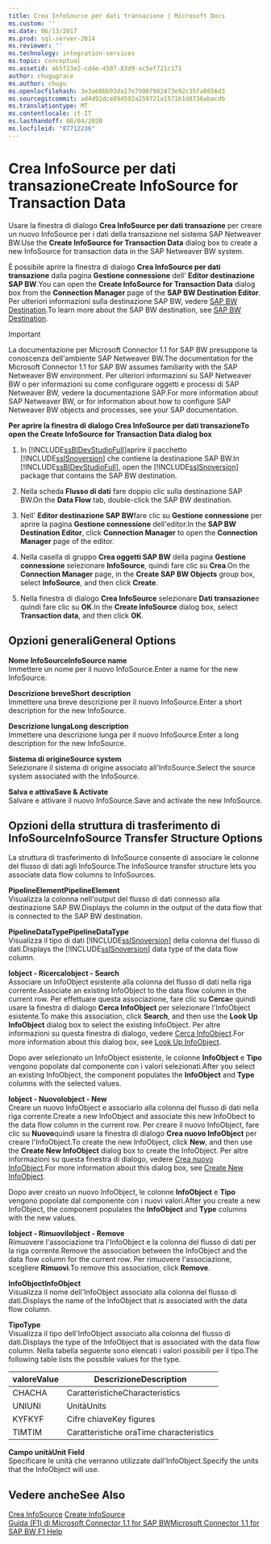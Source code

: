 ```yaml
---
title: Crea InfoSource per dati transazione | Microsoft Docs
ms.custom: ''
ms.date: 06/13/2017
ms.prod: sql-server-2014
ms.reviewer: ''
ms.technology: integration-services
ms.topic: conceptual
ms.assetid: ab5f23e2-cd4e-4507-83d9-ac5ef721c171
author: chugugrace
ms.author: chugu
ms.openlocfilehash: 3e3a60bb93da17e79087982473e92c35fa0856d3
ms.sourcegitcommit: ad4d92dce894592a259721a1571b1d8736abacdb
ms.translationtype: MT
ms.contentlocale: it-IT
ms.lasthandoff: 08/04/2020
ms.locfileid: "87712236"
---
```

# <a name="create-infosource-for-transaction-data"></a><span data-ttu-id="84bb9-102">Crea InfoSource per dati transazione</span><span class="sxs-lookup"><span data-stu-id="84bb9-102">Create InfoSource for Transaction Data</span></span>
  <span data-ttu-id="84bb9-103">Usare la finestra di dialogo **Crea InfoSource per dati transazione** per creare un nuovo InfoSource per i dati della transazione nel sistema SAP Netweaver BW.</span><span class="sxs-lookup"><span data-stu-id="84bb9-103">Use the **Create InfoSource for Transaction Data** dialog box to create a new InfoSource for transaction data in the SAP Netweaver BW system.</span></span>  
  
 <span data-ttu-id="84bb9-104">È possibile aprire la finestra di dialogo **Crea InfoSource per dati transazione** dalla pagina **Gestione connessione** dell' **Editor destinazione SAP BW**.</span><span class="sxs-lookup"><span data-stu-id="84bb9-104">You can open the **Create InfoSource for Transaction Data** dialog box from the **Connection Manager** page of the **SAP BW Destination Editor**.</span></span> <span data-ttu-id="84bb9-105">Per ulteriori informazioni sulla destinazione SAP BW, vedere [SAP BW Destination](sap-bw-destination.md).</span><span class="sxs-lookup"><span data-stu-id="84bb9-105">To learn more about the SAP BW destination, see [SAP BW Destination](sap-bw-destination.md).</span></span>  
  
> [!IMPORTANT]  
>  <span data-ttu-id="84bb9-106">La documentazione per Microsoft Connector 1.1 for SAP BW presuppone la conoscenza dell'ambiente SAP Netweaver BW.</span><span class="sxs-lookup"><span data-stu-id="84bb9-106">The documentation for the Microsoft Connector 1.1 for SAP BW assumes familiarity with the SAP Netweaver BW environment.</span></span> <span data-ttu-id="84bb9-107">Per ulteriori informazioni su SAP Netweaver BW o per informazioni su come configurare oggetti e processi di SAP Netweaver BW, vedere la documentazione SAP.</span><span class="sxs-lookup"><span data-stu-id="84bb9-107">For more information about SAP Netweaver BW, or for information about how to configure SAP Netweaver BW objects and processes, see your SAP documentation.</span></span>  
  
 <span data-ttu-id="84bb9-108">**Per aprire la finestra di dialogo Crea InfoSource per dati transazione**</span><span class="sxs-lookup"><span data-stu-id="84bb9-108">**To open the Create InfoSource for Transaction Data dialog box**</span></span>  
  
1.  <span data-ttu-id="84bb9-109">In [!INCLUDE[ssBIDevStudioFull](../../includes/ssbidevstudiofull-md.md)]aprire il pacchetto [!INCLUDE[ssISnoversion](../../includes/ssisnoversion-md.md)] che contiene la destinazione SAP BW.</span><span class="sxs-lookup"><span data-stu-id="84bb9-109">In [!INCLUDE[ssBIDevStudioFull](../../includes/ssbidevstudiofull-md.md)], open the [!INCLUDE[ssISnoversion](../../includes/ssisnoversion-md.md)] package that contains the SAP BW destination.</span></span>  
  
2.  <span data-ttu-id="84bb9-110">Nella scheda **Flusso di dati** fare doppio clic sulla destinazione SAP BW.</span><span class="sxs-lookup"><span data-stu-id="84bb9-110">On the **Data Flow** tab, double-click the SAP BW destination.</span></span>  
  
3.  <span data-ttu-id="84bb9-111">Nell' **Editor destinazione SAP BW**fare clic su **Gestione connessione** per aprire la pagina **Gestione connessione** dell'editor.</span><span class="sxs-lookup"><span data-stu-id="84bb9-111">In the **SAP BW Destination Editor**, click **Connection Manager** to open the **Connection Manager** page of the editor.</span></span>  
  
4.  <span data-ttu-id="84bb9-112">Nella casella di gruppo **Crea oggetti SAP BW** della pagina **Gestione connessione** selezionare **InfoSource**, quindi fare clic su **Crea**.</span><span class="sxs-lookup"><span data-stu-id="84bb9-112">On the **Connection Manager** page, in the **Create SAP BW Objects** group box, select **InfoSource**, and then click **Create**.</span></span>  
  
5.  <span data-ttu-id="84bb9-113">Nella finestra di dialogo **Crea InfoSource** selezionare **Dati transazione**e quindi fare clic su **OK**.</span><span class="sxs-lookup"><span data-stu-id="84bb9-113">In the **Create InfoSource** dialog box, select **Transaction data**, and then click **OK**.</span></span>  
  
## <a name="general-options"></a><span data-ttu-id="84bb9-114">Opzioni generali</span><span class="sxs-lookup"><span data-stu-id="84bb9-114">General Options</span></span>  
 <span data-ttu-id="84bb9-115">**Nome InfoSource**</span><span class="sxs-lookup"><span data-stu-id="84bb9-115">**InfoSource name**</span></span>  
 <span data-ttu-id="84bb9-116">Immettere un nome per il nuovo InfoSource.</span><span class="sxs-lookup"><span data-stu-id="84bb9-116">Enter a name for the new InfoSource.</span></span>  
  
 <span data-ttu-id="84bb9-117">**Descrizione breve**</span><span class="sxs-lookup"><span data-stu-id="84bb9-117">**Short description**</span></span>  
 <span data-ttu-id="84bb9-118">Immettere una breve descrizione per il nuovo InfoSource.</span><span class="sxs-lookup"><span data-stu-id="84bb9-118">Enter a short description for the new InfoSource.</span></span>  
  
 <span data-ttu-id="84bb9-119">**Descrizione lunga**</span><span class="sxs-lookup"><span data-stu-id="84bb9-119">**Long description**</span></span>  
 <span data-ttu-id="84bb9-120">Immettere una descrizione lunga per il nuovo InfoSource.</span><span class="sxs-lookup"><span data-stu-id="84bb9-120">Enter a long description for the new InfoSource.</span></span>  
  
 <span data-ttu-id="84bb9-121">**Sistema di origine**</span><span class="sxs-lookup"><span data-stu-id="84bb9-121">**Source system**</span></span>  
 <span data-ttu-id="84bb9-122">Selezionare il sistema di origine associato all'InfoSource.</span><span class="sxs-lookup"><span data-stu-id="84bb9-122">Select the source system associated with the InfoSource.</span></span>  
  
 <span data-ttu-id="84bb9-123">**Salva e attiva**</span><span class="sxs-lookup"><span data-stu-id="84bb9-123">**Save & Activate**</span></span>  
 <span data-ttu-id="84bb9-124">Salvare e attivare il nuovo InfoSource.</span><span class="sxs-lookup"><span data-stu-id="84bb9-124">Save and activate the new InfoSource.</span></span>  
  
## <a name="infosource-transfer-structure-options"></a><span data-ttu-id="84bb9-125">Opzioni della struttura di trasferimento di InfoSource</span><span class="sxs-lookup"><span data-stu-id="84bb9-125">InfoSource Transfer Structure Options</span></span>  
 <span data-ttu-id="84bb9-126">La struttura di trasferimento di InfoSource consente di associare le colonne del flusso di dati agli InfoSource.</span><span class="sxs-lookup"><span data-stu-id="84bb9-126">The InfoSource transfer structure lets you associate data flow columns to InfoSources.</span></span>  
  
 <span data-ttu-id="84bb9-127">**PipelineElement**</span><span class="sxs-lookup"><span data-stu-id="84bb9-127">**PipelineElement**</span></span>  
 <span data-ttu-id="84bb9-128">Visualizza la colonna nell'output del flusso di dati connesso alla destinazione SAP BW.</span><span class="sxs-lookup"><span data-stu-id="84bb9-128">Displays the column in the output of the data flow that is connected to the SAP BW destination.</span></span>  
  
 <span data-ttu-id="84bb9-129">**PipelineDataType**</span><span class="sxs-lookup"><span data-stu-id="84bb9-129">**PipelineDataType**</span></span>  
 <span data-ttu-id="84bb9-130">Visualizza il tipo di dati [!INCLUDE[ssISnoversion](../../includes/ssisnoversion-md.md)] della colonna del flusso di dati.</span><span class="sxs-lookup"><span data-stu-id="84bb9-130">Displays the [!INCLUDE[ssISnoversion](../../includes/ssisnoversion-md.md)] data type of the data flow column.</span></span>  
  
 <span data-ttu-id="84bb9-131">**Iobject - Ricerca**</span><span class="sxs-lookup"><span data-stu-id="84bb9-131">**Iobject - Search**</span></span>  
 <span data-ttu-id="84bb9-132">Associare un InfoObject esistente alla colonna del flusso di dati nella riga corrente.</span><span class="sxs-lookup"><span data-stu-id="84bb9-132">Associate an existing InfoObject to the data flow column in the current row.</span></span> <span data-ttu-id="84bb9-133">Per effettuare questa associazione, fare clic su **Cerca**e quindi usare la finestra di dialogo **Cerca InfoObject** per selezionare l'InfoObject esistente.</span><span class="sxs-lookup"><span data-stu-id="84bb9-133">To make this association, click **Search**, and then use the **Look Up InfoObject** dialog box to select the existing InfoObject.</span></span> <span data-ttu-id="84bb9-134">Per altre informazioni su questa finestra di dialogo, vedere [Cerca InfoObject](look-up-infoobject.md).</span><span class="sxs-lookup"><span data-stu-id="84bb9-134">For more information about this dialog box, see [Look Up InfoObject](look-up-infoobject.md).</span></span>  
  
 <span data-ttu-id="84bb9-135">Dopo aver selezionato un InfoObject esistente, le colonne **InfoObject** e **Tipo** vengono popolate dal componente con i valori selezionati.</span><span class="sxs-lookup"><span data-stu-id="84bb9-135">After you select an existing InfoObject, the component populates the **InfoObject** and **Type** columns with the selected values.</span></span>  
  
 <span data-ttu-id="84bb9-136">**Iobject - Nuovo**</span><span class="sxs-lookup"><span data-stu-id="84bb9-136">**Iobject - New**</span></span>  
 <span data-ttu-id="84bb9-137">Creare un nuovo InfoObject e associarlo alla colonna del flusso di dati nella riga corrente.</span><span class="sxs-lookup"><span data-stu-id="84bb9-137">Create a new InfoObject and associate this new InfoObect to the data flow column in the current row.</span></span> <span data-ttu-id="84bb9-138">Per creare il nuovo InfoObject, fare clic su **Nuovo**quindi usare la finestra di dialogo **Crea nuovo InfoObject** per creare l'InfoObject.</span><span class="sxs-lookup"><span data-stu-id="84bb9-138">To create the new InfoObject, click **New**, and then use the **Create New InfoObject** dialog box to create the InfoObject.</span></span> <span data-ttu-id="84bb9-139">Per altre informazioni su questa finestra di dialogo, vedere [Crea nuovo InfoObject](create-new-infoobject.md).</span><span class="sxs-lookup"><span data-stu-id="84bb9-139">For more information about this dialog box, see [Create New InfoObject](create-new-infoobject.md).</span></span>  
  
 <span data-ttu-id="84bb9-140">Dopo aver creato un nuovo InfoObject, le colonne **InfoObject** e **Tipo** vengono popolate dal componente con i nuovi valori.</span><span class="sxs-lookup"><span data-stu-id="84bb9-140">After you create a new InfoObject, the component populates the **InfoObject** and **Type** columns with the new values.</span></span>  
  
 <span data-ttu-id="84bb9-141">**Iobject - Rimuovi**</span><span class="sxs-lookup"><span data-stu-id="84bb9-141">**Iobject - Remove**</span></span>  
 <span data-ttu-id="84bb9-142">Rimuovere l'associazione tra l'InfoObject e la colonna del flusso di dati per la riga corrente.</span><span class="sxs-lookup"><span data-stu-id="84bb9-142">Remove the association between the InfoObject and the data flow column for the current row.</span></span> <span data-ttu-id="84bb9-143">Per rimuovere l'associazione, scegliere **Rimuovi**.</span><span class="sxs-lookup"><span data-stu-id="84bb9-143">To remove this association, click **Remove**.</span></span>  
  
 <span data-ttu-id="84bb9-144">**InfoObject**</span><span class="sxs-lookup"><span data-stu-id="84bb9-144">**InfoObject**</span></span>  
 <span data-ttu-id="84bb9-145">Visualizza il nome dell'InfoObject associato alla colonna del flusso di dati.</span><span class="sxs-lookup"><span data-stu-id="84bb9-145">Displays the name of the InfoObject that is associated with the data flow column.</span></span>  
  
 <span data-ttu-id="84bb9-146">**Tipo**</span><span class="sxs-lookup"><span data-stu-id="84bb9-146">**Type**</span></span>  
 <span data-ttu-id="84bb9-147">Visualizza il tipo dell'InfoObject associato alla colonna del flusso di dati.</span><span class="sxs-lookup"><span data-stu-id="84bb9-147">Displays the type of the InfoObject that is associated with the data flow column.</span></span> <span data-ttu-id="84bb9-148">Nella tabella seguente sono elencati i valori possibili per il tipo.</span><span class="sxs-lookup"><span data-stu-id="84bb9-148">The following table lists the possible values for the type.</span></span>  
  
|<span data-ttu-id="84bb9-149">valore</span><span class="sxs-lookup"><span data-stu-id="84bb9-149">Value</span></span>|<span data-ttu-id="84bb9-150">Descrizione</span><span class="sxs-lookup"><span data-stu-id="84bb9-150">Description</span></span>|  
|-----------|-----------------|  
|<span data-ttu-id="84bb9-151">CHA</span><span class="sxs-lookup"><span data-stu-id="84bb9-151">CHA</span></span>|<span data-ttu-id="84bb9-152">Caratteristiche</span><span class="sxs-lookup"><span data-stu-id="84bb9-152">Characteristics</span></span>|  
|<span data-ttu-id="84bb9-153">UNI</span><span class="sxs-lookup"><span data-stu-id="84bb9-153">UNI</span></span>|<span data-ttu-id="84bb9-154">Unità</span><span class="sxs-lookup"><span data-stu-id="84bb9-154">Units</span></span>|  
|<span data-ttu-id="84bb9-155">KYF</span><span class="sxs-lookup"><span data-stu-id="84bb9-155">KYF</span></span>|<span data-ttu-id="84bb9-156">Cifre chiave</span><span class="sxs-lookup"><span data-stu-id="84bb9-156">Key figures</span></span>|  
|<span data-ttu-id="84bb9-157">TIM</span><span class="sxs-lookup"><span data-stu-id="84bb9-157">TIM</span></span>|<span data-ttu-id="84bb9-158">Caratteristiche ora</span><span class="sxs-lookup"><span data-stu-id="84bb9-158">Time characteristics</span></span>|  
  
 <span data-ttu-id="84bb9-159">**Campo unità**</span><span class="sxs-lookup"><span data-stu-id="84bb9-159">**Unit Field**</span></span>  
 <span data-ttu-id="84bb9-160">Specificare le unità che verranno utilizzate dall'InfoObject.</span><span class="sxs-lookup"><span data-stu-id="84bb9-160">Specify the units that the InfoObject will use.</span></span>  
  
## <a name="see-also"></a><span data-ttu-id="84bb9-161">Vedere anche</span><span class="sxs-lookup"><span data-stu-id="84bb9-161">See Also</span></span>  
 <span data-ttu-id="84bb9-162">[Crea InfoSource](create-infosource.md) </span><span class="sxs-lookup"><span data-stu-id="84bb9-162">[Create InfoSource](create-infosource.md) </span></span>  
 [<span data-ttu-id="84bb9-163">Guida (F1) di Microsoft Connector 1.1 for SAP BW</span><span class="sxs-lookup"><span data-stu-id="84bb9-163">Microsoft Connector 1.1 for SAP BW F1 Help</span></span>](../microsoft-connector-for-sap-bw-f1-help.md)  
  
  
